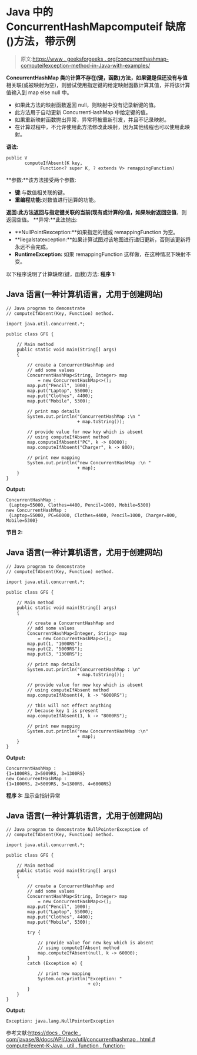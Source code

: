 # Java 中的 ConcurrentHashMapcomputeif 缺席()方法，带示例

> 原文:[https://www . geeksforgeeks . org/concurrenthashmap-computeifexception-method-in-Java-with-examples/](https://www.geeksforgeeks.org/concurrenthashmap-computeifabsent-method-in-java-with-examples/)

**ConcurrentHashMap 类**的**计算不存在(键，函数)**方法，如果键是**但还没有与值**相关联(或被映射为空)，则尝试使用指定键的给定映射函数计算其值，并将该计算值输入到 map else null 中。

*   如果此方法的映射函数返回 null，则映射中没有记录新键的值。
*   此方法用于自动更新 ConcurrentHashMap 中给定键的值。
*   如果重新映射函数抛出异常，异常将被重新引发，并且不记录映射。
*   在计算过程中，不允许使用此方法修改此映射，因为其他线程也可以使用此映射。

**语法:**

```
public V 
       computeIfAbsent(K key,
             Function<? super K, ? extends V> remappingFunction)
```

**参数:**该方法接受两个参数:

*   **键**:与数值相关联的键。
*   **重编程功能**:对数值进行运算的功能。

**返回:**此方法返回**与指定键关联的当前(现有或计算的)值，如果映射返回空值**，则返回空值。
**异常:**此法抛出:

*   **NullPointRexception:**如果指定的键或 remappingFunction 为空。
*   **llegalstatexception:**如果计算试图对该地图进行递归更新，否则该更新将永远不会完成。
*   **RuntimeException:** 如果 remappingFunction 这样做，在这种情况下映射不变。

以下程序说明了计算缺席(键，函数)方法:
**程序 1:**

## Java 语言(一种计算机语言，尤用于创建网站)

```
// Java program to demonstrate
// computeIfAbsent(Key, Function) method.

import java.util.concurrent.*;

public class GFG {

    // Main method
    public static void main(String[] args)
    {

        // create a ConcurrentHashMap and
        // add some values
        ConcurrentHashMap<String, Integer> map
            = new ConcurrentHashMap<>();
        map.put("Pencil", 1000);
        map.put("Laptop", 55000);
        map.put("Clothes", 4400);
        map.put("Mobile", 5300);

        // print map details
        System.out.println("ConcurrentHashMap :\n "
                           + map.toString());

        // provide value for new key which is absent
        // using computeIfAbsent method
        map.computeIfAbsent("PC", k -> 60000);
        map.computeIfAbsent("Charger", k -> 800);

        // print new mapping
        System.out.println("new ConcurrentHashMap :\n "
                           + map);
    }
}
```

**Output:** 

```
ConcurrentHashMap :
 {Laptop=55000, Clothes=4400, Pencil=1000, Mobile=5300}
new ConcurrentHashMap :
 {Laptop=55000, PC=60000, Clothes=4400, Pencil=1000, Charger=800, Mobile=5300}
```

**节目 2:**

## Java 语言(一种计算机语言，尤用于创建网站)

```
// Java program to demonstrate
// computeIfAbsent(Key, Function) method.

import java.util.concurrent.*;

public class GFG {

    // Main method
    public static void main(String[] args)
    {

        // create a ConcurrentHashMap and
        // add some values
        ConcurrentHashMap<Integer, String> map
            = new ConcurrentHashMap<>();
        map.put(1, "1000RS");
        map.put(2, "5009RS");
        map.put(3, "1300RS");

        // print map details
        System.out.println("ConcurrentHashMap : \n"
                           + map.toString());

        // provide value for new key which is absent
        // using computeIfAbsent method
        map.computeIfAbsent(4, k -> "6000RS");

        // this will not effect anything
        // because key 1 is present
        map.computeIfAbsent(1, k -> "8000RS");

        // print new mapping
        System.out.println("new ConcurrentHashMap :\n"
                           + map);
    }
}
```

**Output:** 

```
ConcurrentHashMap : 
{1=1000RS, 2=5009RS, 3=1300RS}
new ConcurrentHashMap :
{1=1000RS, 2=5009RS, 3=1300RS, 4=6000RS}
```

**程序 3:** 显示空指针异常

## Java 语言(一种计算机语言，尤用于创建网站)

```
// Java program to demonstrate NullPointerException of
// computeIfAbsent(Key, Function) method.

import java.util.concurrent.*;

public class GFG {

    // Main method
    public static void main(String[] args)
    {

        // create a ConcurrentHashMap and
        // add some values
        ConcurrentHashMap<String, Integer> map
            = new ConcurrentHashMap<>();
        map.put("Pencil", 1000);
        map.put("Laptop", 55000);
        map.put("Clothes", 4400);
        map.put("Mobile", 5300);

        try {

            // provide value for new key which is absent
            // using computeIfAbsent method
            map.computeIfAbsent(null, k -> 60000);
        }
        catch (Exception e) {

            // print new mapping
            System.out.println("Exception: "
                               + e);
        }
    }
}
```

**Output:** 

```
Exception: java.lang.NullPointerException
```

参考文献:[https://docs . Oracle . com/javase/8/docs/API/Java/util/concurrenthashmap . html # computeifexent-K-Java . util . function . function-](https://docs.oracle.com/javase/8/docs/api/java/util/concurrent/ConcurrentHashMap.html#computeIfAbsent-K-java.util.function.Function-)